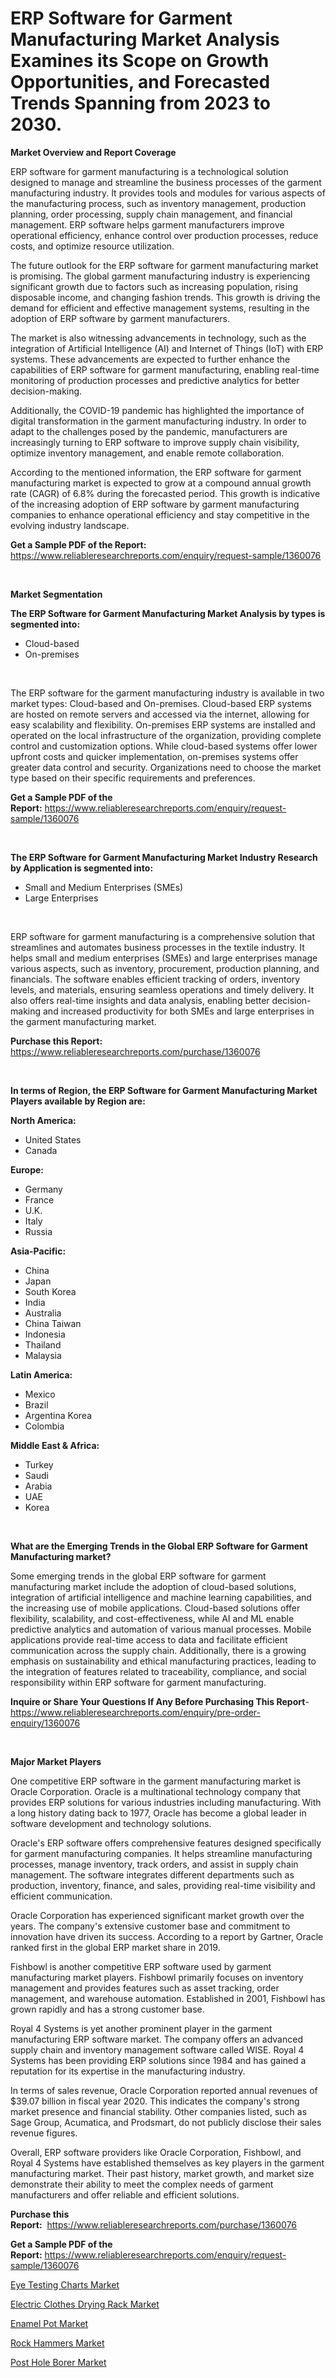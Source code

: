 <p><h1>ERP Software for Garment Manufacturing Market Analysis Examines its Scope on Growth Opportunities, and Forecasted Trends Spanning from 2023 to 2030.</h1></p><p><strong>Market Overview and Report Coverage</strong></p>
<p><p>ERP software for garment manufacturing is a technological solution designed to manage and streamline the business processes of the garment manufacturing industry. It provides tools and modules for various aspects of the manufacturing process, such as inventory management, production planning, order processing, supply chain management, and financial management. ERP software helps garment manufacturers improve operational efficiency, enhance control over production processes, reduce costs, and optimize resource utilization.</p><p>The future outlook for the ERP software for garment manufacturing market is promising. The global garment manufacturing industry is experiencing significant growth due to factors such as increasing population, rising disposable income, and changing fashion trends. This growth is driving the demand for efficient and effective management systems, resulting in the adoption of ERP software by garment manufacturers.</p><p>The market is also witnessing advancements in technology, such as the integration of Artificial Intelligence (AI) and Internet of Things (IoT) with ERP systems. These advancements are expected to further enhance the capabilities of ERP software for garment manufacturing, enabling real-time monitoring of production processes and predictive analytics for better decision-making.</p><p>Additionally, the COVID-19 pandemic has highlighted the importance of digital transformation in the garment manufacturing industry. In order to adapt to the challenges posed by the pandemic, manufacturers are increasingly turning to ERP software to improve supply chain visibility, optimize inventory management, and enable remote collaboration.</p><p>According to the mentioned information, the ERP software for garment manufacturing market is expected to grow at a compound annual growth rate (CAGR) of 6.8% during the forecasted period. This growth is indicative of the increasing adoption of ERP software by garment manufacturing companies to enhance operational efficiency and stay competitive in the evolving industry landscape.</p></p>
<p><strong>Get a Sample PDF of the Report:</strong> <a href="https://www.reliableresearchreports.com/enquiry/request-sample/1360076">https://www.reliableresearchreports.com/enquiry/request-sample/1360076</a></p>
<p>&nbsp;</p>
<p><strong>Market Segmentation</strong></p>
<p><strong>The ERP Software for Garment Manufacturing Market Analysis by types is segmented into:</strong></p>
<p><ul><li>Cloud-based</li><li>On-premises</li></ul></p>
<p>&nbsp;</p>
<p><p>The ERP software for the garment manufacturing industry is available in two market types: Cloud-based and On-premises. Cloud-based ERP systems are hosted on remote servers and accessed via the internet, allowing for easy scalability and flexibility. On-premises ERP systems are installed and operated on the local infrastructure of the organization, providing complete control and customization options. While cloud-based systems offer lower upfront costs and quicker implementation, on-premises systems offer greater data control and security. Organizations need to choose the market type based on their specific requirements and preferences.</p></p>
<p><strong>Get a Sample PDF of the Report:</strong>&nbsp;<a href="https://www.reliableresearchreports.com/enquiry/request-sample/1360076">https://www.reliableresearchreports.com/enquiry/request-sample/1360076</a></p>
<p>&nbsp;</p>
<p><strong>The ERP Software for Garment Manufacturing Market Industry Research by Application is segmented into:</strong></p>
<p><ul><li>Small and Medium Enterprises (SMEs)</li><li>Large Enterprises</li></ul></p>
<p>&nbsp;</p>
<p><p>ERP software for garment manufacturing is a comprehensive solution that streamlines and automates business processes in the textile industry. It helps small and medium enterprises (SMEs) and large enterprises manage various aspects, such as inventory, procurement, production planning, and financials. The software enables efficient tracking of orders, inventory levels, and materials, ensuring seamless operations and timely delivery. It also offers real-time insights and data analysis, enabling better decision-making and increased productivity for both SMEs and large enterprises in the garment manufacturing market.</p></p>
<p><strong>Purchase this Report:</strong>&nbsp; <a href="https://www.reliableresearchreports.com/purchase/1360076">https://www.reliableresearchreports.com/purchase/1360076</a></p>
<p>&nbsp;</p>
<p><strong>In terms of Region, the ERP Software for Garment Manufacturing Market Players available by Region are:</strong></p>
<p>
    <p> <strong> North America: </strong>
        <ul>
            <li>United States</li>
            <li>Canada</li>
        </ul>
        </p> 
    <p> <strong> Europe: </strong>
        <ul>
            <li>Germany</li>
            <li>France</li>
            <li>U.K.</li>
            <li>Italy</li>
            <li>Russia</li>
        </ul>
        </p> 
    <p> <strong> Asia-Pacific: </strong>
        <ul>
            <li>China</li>
            <li>Japan</li>
            <li>South Korea</li>
            <li>India</li>
            <li>Australia</li>
            <li>China Taiwan</li>
            <li>Indonesia</li>
            <li>Thailand</li>
            <li>Malaysia</li>
        </ul>
        </p> 
    <p> <strong> Latin America: </strong>
        <ul>
            <li>Mexico</li>
            <li>Brazil</li>
            <li>Argentina Korea</li>
            <li>Colombia</li>
        </ul>
        </p> 
    <p> <strong> Middle East & Africa: </strong>
        <ul>
            <li>Turkey</li>
            <li>Saudi</li>
            <li>Arabia</li>
            <li>UAE</li>
            <li>Korea</li>
        </ul>
    </p>
    </p>
<p>&nbsp;</p>
<p><strong>What are the Emerging Trends in the Global ERP Software for Garment Manufacturing market?</strong></p>
<p><p>Some emerging trends in the global ERP software for garment manufacturing market include the adoption of cloud-based solutions, integration of artificial intelligence and machine learning capabilities, and the increasing use of mobile applications. Cloud-based solutions offer flexibility, scalability, and cost-effectiveness, while AI and ML enable predictive analytics and automation of various manual processes. Mobile applications provide real-time access to data and facilitate efficient communication across the supply chain. Additionally, there is a growing emphasis on sustainability and ethical manufacturing practices, leading to the integration of features related to traceability, compliance, and social responsibility within ERP software for garment manufacturing.</p></p>
<p><strong>Inquire or Share Your Questions If Any Before Purchasing This Report</strong>- <a href="https://www.reliableresearchreports.com/enquiry/pre-order-enquiry/1360076">https://www.reliableresearchreports.com/enquiry/pre-order-enquiry/1360076</a></p>
<p>&nbsp;</p>
<p><strong>Major Market Players</strong></p>
<p><p>One competitive ERP software in the garment manufacturing market is Oracle Corporation. Oracle is a multinational technology company that provides ERP solutions for various industries including manufacturing. With a long history dating back to 1977, Oracle has become a global leader in software development and technology solutions.</p><p>Oracle's ERP software offers comprehensive features designed specifically for garment manufacturing companies. It helps streamline manufacturing processes, manage inventory, track orders, and assist in supply chain management. The software integrates different departments such as production, inventory, finance, and sales, providing real-time visibility and efficient communication.</p><p>Oracle Corporation has experienced significant market growth over the years. The company's extensive customer base and commitment to innovation have driven its success. According to a report by Gartner, Oracle ranked first in the global ERP market share in 2019.</p><p>Fishbowl is another competitive ERP software used by garment manufacturing market players. Fishbowl primarily focuses on inventory management and provides features such as asset tracking, order management, and warehouse automation. Established in 2001, Fishbowl has grown rapidly and has a strong customer base.</p><p>Royal 4 Systems is yet another prominent player in the garment manufacturing ERP software market. The company offers an advanced supply chain and inventory management software called WISE. Royal 4 Systems has been providing ERP solutions since 1984 and has gained a reputation for its expertise in the manufacturing industry.</p><p>In terms of sales revenue, Oracle Corporation reported annual revenues of $39.07 billion in fiscal year 2020. This indicates the company's strong market presence and financial stability. Other companies listed, such as Sage Group, Acumatica, and Prodsmart, do not publicly disclose their sales revenue figures.</p><p>Overall, ERP software providers like Oracle Corporation, Fishbowl, and Royal 4 Systems have established themselves as key players in the garment manufacturing market. Their past history, market growth, and market size demonstrate their ability to meet the complex needs of garment manufacturers and offer reliable and efficient solutions.</p></p>
<p><strong>Purchase this Report:</strong>&nbsp;&nbsp;<a href="https://www.reliableresearchreports.com/purchase/1360076">https://www.reliableresearchreports.com/purchase/1360076</a></p>
<p></p>
<p><strong>Get a Sample PDF of the Report:</strong>&nbsp;<a href="https://www.reliableresearchreports.com/enquiry/request-sample/1360076">https://www.reliableresearchreports.com/enquiry/request-sample/1360076</a></p>
<p><p><a href="https://www.linkedin.com/pulse/eye-testing-charts-market-insights-players-forecast-till-bf6uc/">Eye Testing Charts Market</a></p><p><a href="https://www.linkedin.com/pulse/electric-clothes-drying-rack-market-research-report-nkrve/">Electric Clothes Drying Rack Market</a></p><p><a href="https://www.linkedin.com/pulse/enamel-pot-market-size-2023-2030-global-industrial-o9wvf/">Enamel Pot Market</a></p><p><a href="https://medium.com/@mayrussel1912/rock-hammers-market-size-growth-forecast-2023-2030-80eb3fa5905e">Rock Hammers Market</a></p><p><a href="https://medium.com/@raygrimes1999/post-hole-borer-market-size-growth-forecast-2023-2030-0d9a3d3433f9">Post Hole Borer Market</a></p></p>